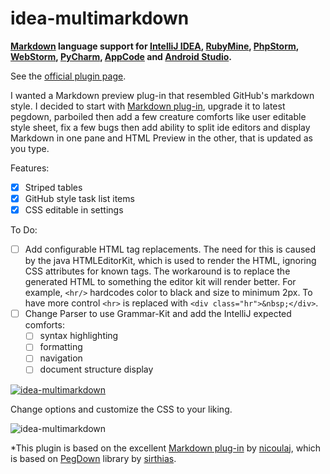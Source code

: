 idea-multimarkdown
==================

**[Markdown](http://daringfireball.net/projects/markdown) language support for [IntelliJ IDEA](http://www.jetbrains.com/idea), [RubyMine](http://www.jetbrains.com/ruby), [PhpStorm](http://www.jetbrains.com/phpstorm), [WebStorm](http://www.jetbrains.com/webstorm), [PyCharm](http://www.jetbrains.com/pycharm), [AppCode](http://www.jetbrains.com/objc) and [Android Studio](http://developer.android.com/sdk/installing/studio.html).**

See the [official plugin page](http://plugins.intellij.net/plugin?id=7896).

I wanted a Markdown preview plug-in that resembled GitHub's markdown style. I decided to start with [Markdown plug-in](https://github.com/nicoulaj/idea-markdown), upgrade it to latest pegdown, parboiled
then add a few creature comforts like user editable style sheet, fix a few bugs then add ability to split ide editors and display Markdown in one pane and HTML Preview in the other, that is updated as you type.

Features:

- [x] Striped tables
- [x] GitHub style task list items
- [x] CSS editable in settings

To Do:

- [ ] Add configurable HTML tag replacements. The need for this is caused by the java HTMLEditorKit, which is used to render the HTML,
     ignoring CSS attributes for known tags. The workaround is to replace the generated HTML to something the editor kit will render better.
     For example, `<hr/>` hardcodes color to black and size to minimum 2px. To have more control `<hr>` is replaced with `<div class="hr">&nbsp;</div>`.
- [ ] Change Parser to use Grammar-Kit and add the IntelliJ expected comforts:
    - [ ] syntax highlighting
    - [ ] formatting
    - [ ] navigation
    - [ ] document structure display

[![idea-multimarkdown](https://raw.githubusercontent.com/vsch/idea-multimarkdown/master/assets/images/ScreenShot_preview.png)](http://plugins.intellij.net/plugin?id=7896)

Change options and customize the CSS to your liking.

![idea-multimarkdown](https://raw.githubusercontent.com/vsch/idea-multimarkdown/master/assets/images/ScreenShot_settings.png)

*This plugin is based on the excellent [Markdown plug-in](https://github.com/nicoulaj/idea-markdown) by [nicoulaj](https://github.com/nicoulaj), 
which is based on [PegDown](http://pegdown.org) library by [sirthias](https://github.com/sirthias). 
